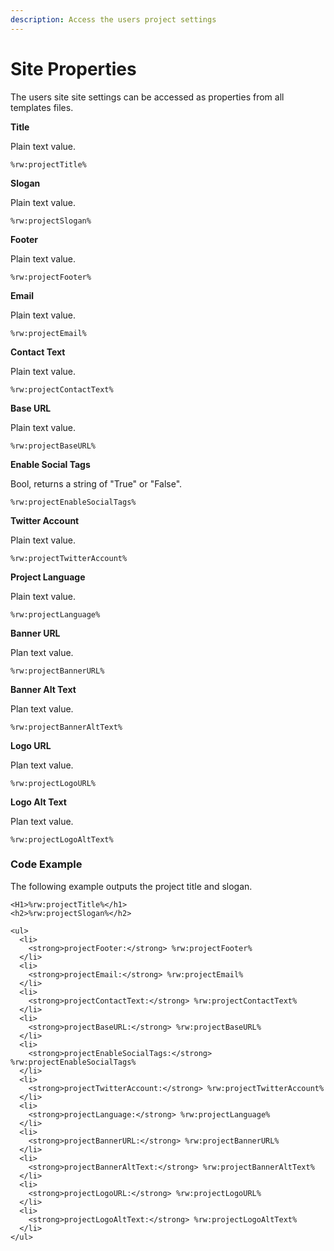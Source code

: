 ```yaml
---
description: Access the users project settings
---
```


# Site Properties

The users site site settings can be accessed as properties from all templates files.



**Title**&#x20;

Plain text value.

```
%rw:projectTitle%
```

**Slogan**&#x20;

Plain text value.

```
%rw:projectSlogan%
```

**Footer**

Plain text value.

```
%rw:projectFooter%
```

**Email**

Plain text value.

```
%rw:projectEmail%
```

**Contact Text**

Plain text value.

```
%rw:projectContactText%
```

**Base URL**

Plain text value.

```
%rw:projectBaseURL%
```

**Enable Social Tags**

Bool, returns a string of "True" or "False".

```
%rw:projectEnableSocialTags%
```

**Twitter Account**

Plain text value.

```
%rw:projectTwitterAccount%
```

**Project Language**

Plain text value.

```
%rw:projectLanguage%
```

**Banner URL**

Plan text value.

```
%rw:projectBannerURL%
```

**Banner Alt Text**

Plan text value.

```
%rw:projectBannerAltText%
```

**Logo URL**

Plan text value.

```
%rw:projectLogoURL%
```

**Logo Alt Text**

Plan text value.

```
%rw:projectLogoAltText%
```

### Code Example

The following example outputs the project title and slogan.

```
<H1>%rw:projectTitle%</h1>
<h2>%rw:projectSlogan%</h2>

<ul>
  <li>
    <strong>projectFooter:</strong> %rw:projectFooter%
  </li>
  <li>
    <strong>projectEmail:</strong> %rw:projectEmail%
  </li>
  <li>
    <strong>projectContactText:</strong> %rw:projectContactText%
  </li>
  <li>
    <strong>projectBaseURL:</strong> %rw:projectBaseURL%
  </li>
  <li>
    <strong>projectEnableSocialTags:</strong> %rw:projectEnableSocialTags%
  </li>
  <li>
    <strong>projectTwitterAccount:</strong> %rw:projectTwitterAccount%
  </li>
  <li>
    <strong>projectLanguage:</strong> %rw:projectLanguage%
  </li>
  <li>
    <strong>projectBannerURL:</strong> %rw:projectBannerURL%
  </li>
  <li>
    <strong>projectBannerAltText:</strong> %rw:projectBannerAltText%
  </li>
  <li>
    <strong>projectLogoURL:</strong> %rw:projectLogoURL%
  </li>
  <li>
    <strong>projectLogoAltText:</strong> %rw:projectLogoAltText%
  </li>
</ul>
```

